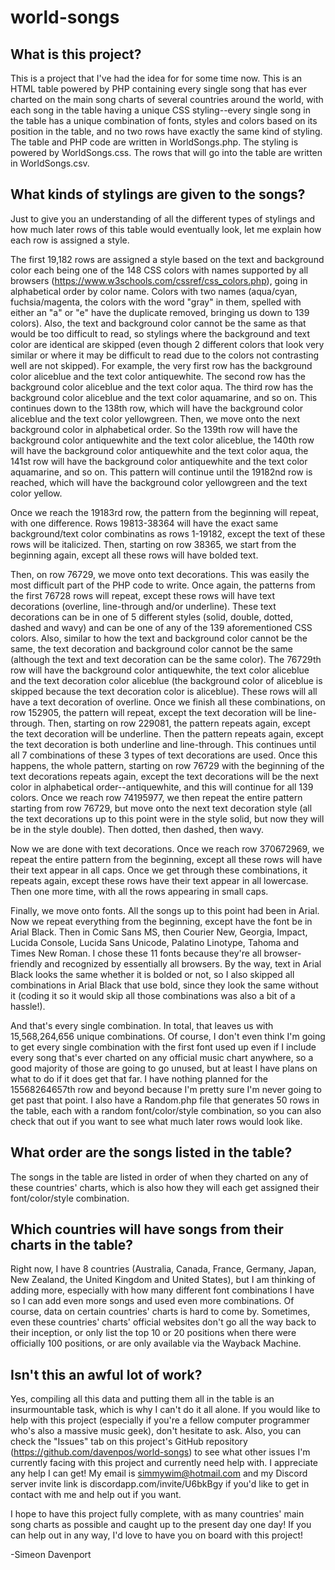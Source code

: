 # world-songs

## What is this project?
This is a project that I've had the idea for for some time now. This is an HTML table powered by PHP containing every single song that has ever charted on the main song charts of several countries around the world, with each song in the table having a unique CSS styling--every single song in the table has a unique combination of fonts, styles and colors based on its position in the table, and no two rows have exactly the same kind of styling. The table and PHP code are written in WorldSongs.php. The styling is powered by WorldSongs.css. The rows that will go into the table are written in WorldSongs.csv.

## What kinds of stylings are given to the songs?
Just to give you an understanding of all the different types of stylings and how much later rows of this table would eventually look, let me explain how each row is assigned a style.

The first 19,182 rows are assigned a style based on the text and background color each being one of the 148 CSS colors with names supported by all browsers (https://www.w3schools.com/cssref/css_colors.php), going in alphabetical order by color name. Colors with two names (aqua/cyan, fuchsia/magenta, the colors with the word "gray" in them, spelled with either an "a" or "e" have the duplicate removed, bringing us down to 139 colors). Also, the text and background color cannot be the same as that would be too difficult to read, so stylings where the background and text color are identical are skipped (even though 2 different colors that look very similar or where it may be difficult to read due to the colors not contrasting well are not skipped). For example, the very first row has the background color aliceblue and the text color antiquewhite. The second row has the background color aliceblue and the text color aqua. The third row has the background color aliceblue and the text color aquamarine, and so on. This continues down to the 138th row, which will have the background color aliceblue and the text color yellowgreen. Then, we move onto the next background color in alphabetical order. So the 139th row will have the background color antiquewhite and the text color aliceblue, the 140th row will have the background color antiquewhite and the text color aqua, the 141st row will have the background color antiquewhite and the text color aquamarine, and so on. This pattern will continue until the 19182nd row is reached, which will have the background color yellowgreen and the text color yellow.

Once we reach the 19183rd row, the pattern from the beginning will repeat, with one difference. Rows 19813-38364 will have the exact same background/text color combinatins as rows 1-19182, except the text of these rows will be italicized. Then, starting on row 38365, we start from the beginning again, except all these rows will have bolded text.

Then, on row 76729, we move onto text decorations. This was easily the most difficult part of the PHP code to write. Once again, the patterns from the first 76728 rows will repeat, except these rows will have text decorations (overline, line-through and/or underline). These text decorations can be in one of 5 different styles (solid, double, dotted, dashed and wavy) and can be one of any of the 139 aforementioned CSS colors. Also, similar to how the text and background color cannot be the same, the text decoration and background color cannot be the same (although the text and text decoration can be the same color). The 76729th row will have the background color antiquewhite, the text color aliceblue and the text decoration color aliceblue (the background color of aliceblue is skipped because the text decoration color is aliceblue). These rows will all have a text decoration of overline. Once we finish all these combinations, on row 152905, the pattern will repeat, except the text decoration will be line-through. Then, starting on row 229081, the pattern repeats again, except the text decoration will be underline. Then the pattern repeats again, except the text decoration is both underline and line-through. This continues until all 7 combinations of these 3 types of text decorations are used. Once this happens, the whole pattern, starting on row 76729 with the beginning of the text decorations repeats again, except the text decorations will be the next color in alphabetical order--antiquewhite, and this will continue for all 139 colors. Once we reach row 74195977, we then repeat the entire pattern starting from row 76729, but move onto the next text decoration style (all the text decorations up to this point were in the style solid, but now they will be in the style double). Then dotted, then dashed, then wavy.

Now we are done with text decorations. Once we reach row 370672969, we repeat the entire pattern from the beginning, except all these rows will have their text appear in all caps. Once we get through these combinations, it repeats again, except these rows have their text appear in all lowercase. Then one more time, with all the rows appearing in small caps.

Finally, we move onto fonts. All the songs up to this point had been in Arial. Now we repeat everything from the beginning, except have the font be in Arial Black. Then in Comic Sans MS, then Courier New, Georgia, Impact, Lucida Console, Lucida Sans Unicode, Palatino Linotype, Tahoma and Times New Roman. I chose these 11 fonts because they're all browser-friendly and recognized by essentially all browsers. By the way, text in Arial Black looks the same whether it is bolded or not, so I also skipped all combinations in Arial Black that use bold, since they look the same without it (coding it so it would skip all those combinations was also a bit of a hassle!).

And that's every single combination. In total, that leaves us with 15,568,264,656 unique combinations. Of course, I don't even think I'm going to get every single combination with the first font used up even if I include every song that's ever charted on any official music chart anywhere, so a good majority of those are going to go unused, but at least I have plans on what to do if it does get that far. I have nothing planned for the 15568264657th row and beyond because I'm pretty sure I'm never going to get past that point. I also have a Random.php file that generates 50 rows in the table, each with a random font/color/style combination, so you can also check that out if you want to see what much later rows would look like.

## What order are the songs listed in the table?
The songs in the table are listed in order of when they charted on any of these countries' charts, which is also how they will each get assigned their font/color/style combination.

## Which countries will have songs from their charts in the table?
Right now, I have 8 countries (Australia, Canada, France, Germany, Japan, New Zealand, the United Kingdom and United States), but I am thinking of adding more, especially with how many different font combinations I have so I can add even more songs and used even more combinations. Of course, data on certain countries' charts is hard to come by. Sometimes, even these countries' charts' official websites don't go all the way back to their inception, or only list the top 10 or 20 positions when there were officially 100 positions, or are only available via the Wayback Machine.

## Isn't this an awful lot of work?
Yes, compiling all this data and putting them all in the table is an insurmountable task, which is why I can't do it all alone. If you would like to help with this project (especially if you're a fellow computer programmer who's also a massive music geek), don't hesitate to ask. Also, you can check the "Issues" tab on this project's GitHub repository (https://github.com/davenpos/world-songs) to see what other issues I'm currently facing with this project and currently need help with. I appreciate any help I can get! My email is simmywim@hotmail.com and my Discord server invite link is discordapp.com/invite/U6bkBgy if you'd like to get in contact with me and help out if you want.

I hope to have this project fully complete, with as many countries' main song charts as possible and caught up to the present day one day! If you can help out in any way, I'd love to have you on board with this project!

-Simeon Davenport
